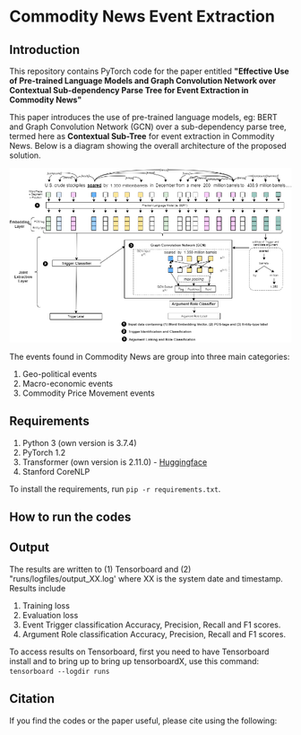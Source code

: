 # Commodity News Event Extraction 

## Introduction
This repository contains PyTorch code for the paper entitled **"Effective Use of Pre-trained Language Models and Graph Convolution Network over Contextual Sub-dependency Parse Tree for Event Extraction in Commodity News"**

This paper introduces the use of pre-trained language models, eg: BERT and Graph Convolution Network (GCN) over a sub-dependency parse tree, termed here as **Contextual Sub-Tree** for event extraction in Commodity News. Below is a diagram showing the overall architecture of the proposed solution. 

![Architecture](fig/architecture_without_polaritymodality.png)

The events found in Commodity News are group into three main categories:
1. Geo-political events
2. Macro-economic events
3. Commodity Price Movement events

## Requirements
1. Python 3 (own version is 3.7.4)
2. PyTorch 1.2
3. Transformer (own version is 2.11.0) - [Huggingface](https://huggingface.co/transformers/)
4. Stanford CoreNLP

To install the requirements, run ```pip -r requirements.txt```.

## How to run the codes


## Output
The results are written to (1) Tensorboard and (2) "runs/logfiles/output_XX.log' where XX is the system date and timestamp. Results include
1. Training loss
2. Evaluation loss
3. Event Trigger classification Accuracy, Precision, Recall and F1 scores.
4. Argument Role classification Accuracy, Precision, Recall and F1 scores.

To access results on Tensorboard, first you need to have Tensorboard install and to bring up to bring up tensorboardX, use this command: ```tensorboard --logdir runs```



## Citation
If you find the codes or the paper useful, please cite using the following:
